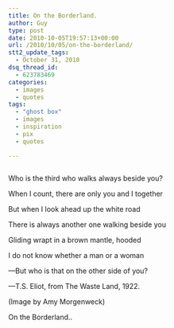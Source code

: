 ```yaml
---
title: On the Borderland.
author: Guy
type: post
date: 2010-10-05T19:57:13+00:00
url: /2010/10/05/on-the-borderland/
stt2_update_tags:
  - October 31, 2010
dsq_thread_id:
  - 623783469
categories:
  - images
  - quotes
tags:
  - "ghost box"
  - images
  - inspiration
  - pix
  - quotes

---
```

<p style="text-align: center;">
  <img src="https://2018.guyjames.com/wp-content/uploads/tumblr_l9n44e4Fxp1qzfoxxo1_500.jpg" alt='' />
</p>

Who is the third who walks always beside you?
  
When I count, there are only you and I together
  
But when I look ahead up the white road
  
There is always another one walking beside you
  
Gliding wrapt in a brown mantle, hooded
  
I do not know whether a man or a woman
  
—But who is that on the other side of you?

—T.S. Eliot, from The Waste Land, 1922.

(Image by Amy Morgenweck)

On the Borderland..